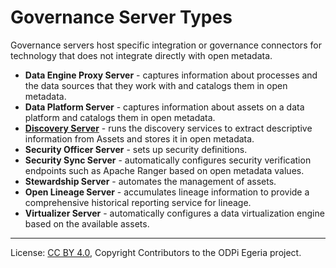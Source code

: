 <!-- SPDX-License-Identifier: CC-BY-4.0 -->
<!-- Copyright Contributors to the ODPi Egeria project. -->


# Governance Server Types

Governance servers host specific integration or governance connectors for technology that does not integrate directly with open metadata.

* **Data Engine Proxy Server** - captures information about processes and the data sources that they work with and catalogs them in open metadata.
* **Data Platform Server** - captures information about assets on a data platform and catalogs them in open metadata.
* **[Discovery Server](discovery-server.md)** - runs the discovery services to extract descriptive information from Assets and stores it in open metadata.
* **Security Officer Server** - sets up security definitions.
* **Security Sync Server** - automatically configures security verification endpoints such as Apache Ranger based on open metadata values.
* **Stewardship Server** - automates the management of assets.
* **Open Lineage Server** - accumulates lineage information to provide a comprehensive historical reporting service for lineage.
* **Virtualizer Server** - automatically configures a data virtualization engine based on the available assets.


----
License: [CC BY 4.0](https://creativecommons.org/licenses/by/4.0/),
Copyright Contributors to the ODPi Egeria project.